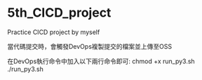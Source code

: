 # 5th_CICD_project
Practice CICD project by myself

當代碼提交時，會觸發DevOps複製提交的檔案並上傳至OSS

在DevOps執行命令中加入以下兩行命令即可:
chmod +x run_py3.sh
./run_py3.sh
